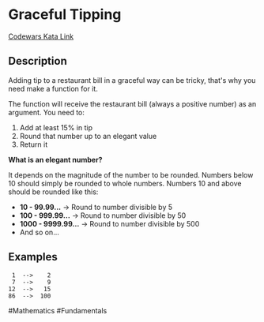 # Graceful Tipping

[Codewars Kata Link](https://www.codewars.com/kata/5eb27d81077a7400171c6820/python)

## Description

Adding tip to a restaurant bill in a graceful way can be tricky, that's why you need make a function for it.

The function will receive the restaurant bill (always a positive number) as an argument. You need to:

1. Add at least 15% in tip
2. Round that number up to an elegant value
3. Return it

**What is an elegant number?**

It depends on the magnitude of the number to be rounded. Numbers below 10 should simply be rounded to whole numbers. Numbers 10 and above should be rounded like this:

- **10 - 99.99...**  → Round to number divisible by 5
- **100 - 999.99...** → Round to number divisible by 50
- **1000 - 9999.99...** → Round to number divisible by 500
- And so on...

## Examples
```
 1  -->    2
 7  -->    9
12  -->   15
86  -->  100
```

#Mathematics #Fundamentals